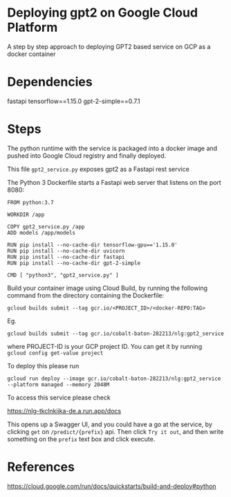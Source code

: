 # Deploying gpt2 on Google Cloud Platform
A step by step approach to deploying GPT2 based service on GCP as a docker container

# Dependencies
fastapi
tensorflow==1.15.0
gpt-2-simple==0.7.1

# Steps

The python runtime with the service is packaged into a docker image and pushed into Google Cloud registry and finally deployed.

This file ```gpt2_service.py``` exposes gpt2 as a Fastapi rest service

The Python 3 Dockerfile starts a Fastapi web server that listens on the port 8080:

```
FROM python:3.7

WORKDIR /app

COPY gpt2_service.py /app
ADD models /app/models

RUN pip install --no-cache-dir tensorflow-gpu=='1.15.0'
RUN pip install --no-cache-dir uvicorn
RUN pip install --no-cache-dir fastapi
RUN pip install --no-cache-dir gpt-2-simple

CMD [ "python3", "gpt2_service.py" ]
```

Build your container image using Cloud Build, by running the following command from the directory containing the Dockerfile:

```
gcloud builds submit --tag gcr.io/<PROJECT_ID>/<docker-REPO:TAG>
```
Eg.

```
gcloud builds submit --tag gcr.io/cobalt-baton-282213/nlg:gpt2_service
```
where PROJECT-ID is your GCP project ID. You can get it by running 
<br>```gcloud config get-value project```

To deploy this please run
```
gcloud run deploy --image gcr.io/cobalt-baton-282213/nlg:gpt2_service --platform managed --memory 2048M
```

To access this service please check 

https://nlg-tkclnkiika-de.a.run.app/docs

This opens up a Swagger UI, and you could have a go at the service, by clicking ```get``` on  ```​/predict​/{prefix}``` api.
Then click ```Try it out```, and then write something on the ```prefix``` text box and click execute.



# References
https://cloud.google.com/run/docs/quickstarts/build-and-deploy#python